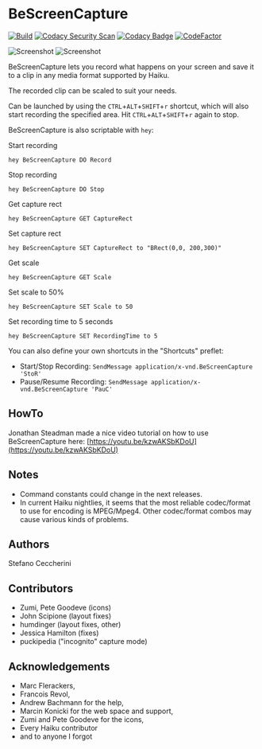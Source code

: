 # BeScreenCapture

[![Build](https://github.com/jackburton79/bescreencapture/actions/workflows/build.yml/badge.svg)](https://github.com/jackburton79/bescreencapture/actions/workflows/build.yml)
[![Codacy Security Scan](https://github.com/jackburton79/bescreencapture/actions/workflows/codacy-analysis.yml/badge.svg)](https://github.com/jackburton79/bescreencapture/actions/workflows/codacy-analysis.yml)
[![Codacy Badge](https://api.codacy.com/project/badge/Grade/63f373e0c5c04abfa329e6d505d1f014)](https://app.codacy.com/gh/jackburton79/bescreencapture?utm_source=github.com&utm_medium=referral&utm_content=jackburton79/bescreencapture&utm_campaign=Badge_Grade_Settings)
[![CodeFactor](https://www.codefactor.io/repository/github/jackburton79/bescreencapture/badge)](https://www.codefactor.io/repository/github/jackburton79/bescreencapture)

![Screenshot](https://raw.github.com/jackburton79/bescreencapture/master/BeScreenCapture.png) ![Screenshot](https://raw.github.com/jackburton79/bescreencapture/master/BeScreenCapture-options.png)

BeScreenCapture lets you record what happens on your screen and save it
to a clip in any media format supported by Haiku.

The recorded clip can be scaled to suit your needs.

Can be launched by using the `CTRL`+`ALT`+`SHIFT`+`r` shortcut, which will
also start recording the specified area.
Hit `CTRL`+`ALT`+`SHIFT`+`r` again to stop.

BeScreenCapture is also scriptable with `hey`:

Start recording

`hey BeScreenCapture DO Record`

Stop recording

`hey BeScreenCapture DO Stop`

Get capture rect 

`hey BeScreenCapture GET CaptureRect`

Set capture rect

`hey BeScreenCapture SET CaptureRect to "BRect(0,0, 200,300)"`

Get scale

`hey BeScreenCapture GET Scale`

Set scale to 50%

`hey BeScreenCapture SET Scale to 50`

Set recording time to 5 seconds

`hey BeScreenCapture SET RecordingTime to 5`

You can also define your own shortcuts in the "Shortcuts" preflet:

* Start/Stop Recording: `SendMessage application/x-vnd.BeScreenCapture 'StoR'`
* Pause/Resume Recording: `SendMessage application/x-vnd.BeScreenCapture 'PauC'`

## HowTo

Jonathan Steadman made a nice video tutorial on how to use BeScreenCapture
here: [https://youtu.be/kzwAKSbKDoU](https://youtu.be/kzwAKSbKDoU)

## Notes

* Command constants could change in the next releases.
* In current Haiku nightlies, it seems that the most reliable codec/format to use for encoding is MPEG/Mpeg4. Other codec/format combos may cause various kinds of problems.

## Authors

Stefano Ceccherini

## Contributors

* Zumi, Pete Goodeve (icons)
* John Scipione (layout fixes)
* humdinger (layout fixes, other)
* Jessica Hamilton (fixes)
* puckipedia ("incognito" capture mode)

## Acknowledgements

* Marc Flerackers,
* Francois Revol,
* Andrew Bachmann for the help,
* Marcin Konicki for the web space and support,
* Zumi and Pete Goodeve for the icons,
* Every Haiku contributor
* and to anyone I forgot
